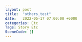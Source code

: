 ```yaml
---
layout: post
title:  "others_test"
date:   2022-05-17 07:00:00 +0000
categories: Etc
Tags: Story Etc
SceneCode: []
---
```

